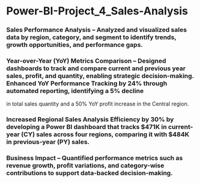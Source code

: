 # Power-BI-Project_4_Sales-Analysis
### Sales Performance Analysis – Analyzed and visualized sales data by region, category, and segment to identify trends, growth opportunities, and performance gaps.
### Year-over-Year (YoY) Metrics Comparison – Designed dashboards to track and compare current and previous year sales, profit, and quantity, enabling strategic decision-making. Enhanced YoY Performance Tracking by 24% through automated reporting, identifying a 5% decline 
in total sales quantity and a 50% YoY profit increase in the Central region.
### Increased Regional Sales Analysis Efficiency by 30% by developing a Power BI dashboard that tracks $471K in current-year (CY) sales across four regions, comparing it with $484K in previous-year (PY) sales.
### Business Impact – Quantified performance metrics such as revenue growth, profit variations, and category-wise contributions to support data-backed decision-making.
